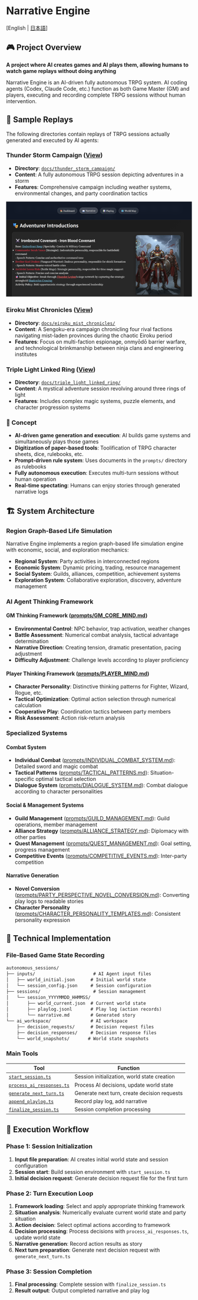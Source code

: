 # Narrative Engine

[English | [日本語](README_ja.md)]

## 🎮 Project Overview

**A project where AI creates games and AI plays them, allowing humans to watch game replays without doing anything**

Narrative Engine is an AI-driven fully autonomous TRPG system. AI coding agents (Codex, Claude Code, etc.) function as both Game Master (GM) and players, executing and recording complete TRPG sessions without human intervention.

## 📖 Sample Replays

The following directories contain replays of TRPG sessions actually generated and executed by AI agents:

### Thunder Storm Campaign ([View](https://abagames.github.io/narrative-engine/thunder_storm_campaign/))

- **Directory**: [`docs/thunder_storm_campaign/`](docs/thunder_storm_campaign/)
- **Content**: A fully autonomous TRPG session depicting adventures in a storm
- **Features**: Comprehensive campaign including weather systems, environmental changes, and party coordination tactics

![replay_screenshot](docs/thunder_storm_campaign/screenshot.png)

### Eiroku Mist Chronicles ([View](https://abagames.github.io/narrative-engine/eiroku_mist_chronicles/))

- **Directory**: [`docs/eiroku_mist_chronicles/`](docs/eiroku_mist_chronicles/)
- **Content**: A Sengoku-era campaign chronicling four rival factions navigating mist-laden provinces during the chaotic Eiroku period
- **Features**: Focus on multi-faction espionage, onmyōdō barrier warfare, and technological brinkmanship between ninja clans and engineering institutes

### Triple Light Linked Ring ([View](https://abagames.github.io/narrative-engine/triple_light_linked_ring/))

- **Directory**: [`docs/triple_light_linked_ring/`](docs/triple_light_linked_ring/)
- **Content**: A mystical adventure session revolving around three rings of light
- **Features**: Includes complex magic systems, puzzle elements, and character progression systems

### 🚀 Concept

- **AI-driven game generation and execution**: AI builds game systems and simultaneously plays those games
- **Digitization of paper-based tools**: Toolification of TRPG character sheets, dice, rulebooks, etc.
- **Prompt-driven rule system**: Uses documents in the `prompts/` directory as rulebooks
- **Fully autonomous execution**: Executes multi-turn sessions without human operation
- **Real-time spectating**: Humans can enjoy stories through generated narrative logs

## 🏗️ System Architecture

### Region Graph-Based Life Simulation

Narrative Engine implements a region graph-based life simulation engine with economic, social, and exploration mechanics:

- **Regional System**: Party activities in interconnected regions
- **Economic System**: Dynamic pricing, trading, resource management
- **Social System**: Guilds, alliances, competition, achievement systems
- **Exploration System**: Collaborative exploration, discovery, adventure management

### AI Agent Thinking Framework

#### GM Thinking Framework ([prompts/GM_CORE_MIND.md](prompts/GM_CORE_MIND.md))

- **Environmental Control**: NPC behavior, trap activation, weather changes
- **Battle Assessment**: Numerical combat analysis, tactical advantage determination
- **Narrative Direction**: Creating tension, dramatic presentation, pacing adjustment
- **Difficulty Adjustment**: Challenge levels according to player proficiency

#### Player Thinking Framework ([prompts/PLAYER_MIND.md](prompts/PLAYER_MIND.md))

- **Character Personality**: Distinctive thinking patterns for Fighter, Wizard, Rogue, etc.
- **Tactical Optimization**: Optimal action selection through numerical calculation
- **Cooperative Play**: Coordination tactics between party members
- **Risk Assessment**: Action risk-return analysis

### Specialized Systems

#### Combat System

- **Individual Combat** ([prompts/INDIVIDUAL_COMBAT_SYSTEM.md](prompts/INDIVIDUAL_COMBAT_SYSTEM.md)): Detailed sword and magic combat
- **Tactical Patterns** ([prompts/TACTICAL_PATTERNS.md](prompts/TACTICAL_PATTERNS.md)): Situation-specific optimal tactical selection
- **Dialogue System** ([prompts/DIALOGUE_SYSTEM.md](prompts/DIALOGUE_SYSTEM.md)): Combat dialogue according to character personalities

#### Social & Management Systems

- **Guild Management** ([prompts/GUILD_MANAGEMENT.md](prompts/GUILD_MANAGEMENT.md)): Guild operations, member management
- **Alliance Strategy** ([prompts/ALLIANCE_STRATEGY.md](prompts/ALLIANCE_STRATEGY.md)): Diplomacy with other parties
- **Quest Management** ([prompts/QUEST_MANAGEMENT.md](prompts/QUEST_MANAGEMENT.md)): Goal setting, progress management
- **Competitive Events** ([prompts/COMPETITIVE_EVENTS.md](prompts/COMPETITIVE_EVENTS.md)): Inter-party competition

#### Narrative Generation

- **Novel Conversion** ([prompts/PARTY_PERSPECTIVE_NOVEL_CONVERSION.md](prompts/PARTY_PERSPECTIVE_NOVEL_CONVERSION.md)): Converting play logs to readable stories
- **Character Personality** ([prompts/CHARACTER_PERSONALITY_TEMPLATES.md](prompts/CHARACTER_PERSONALITY_TEMPLATES.md)): Consistent personality expression

## 🔧 Technical Implementation

### File-Based Game State Recording

```
autonomous_sessions/
├── inputs/                      # AI Agent input files
│   ├── world_initial.json      # Initial world state
│   └── session_config.json     # Session configuration
├── sessions/                    # Session management
│   └── session_YYYYMMDD_HHMMSS/
│       ├── world_current.json  # Current world state
│       ├── playlog.jsonl       # Play log (action records)
│       └── narrative.md        # Generated story
└── ai_workspace/               # AI workspace
    ├── decision_requests/      # Decision request files
    ├── decision_responses/     # Decision response files
    └── world_snapshots/       # World state snapshots
```

### Main Tools

| Tool                                                     | Function                                     |
| -------------------------------------------------------- | -------------------------------------------- |
| [`start_session.ts`](src/start_session.ts)               | Session initialization, world state creation |
| [`process_ai_responses.ts`](src/process_ai_responses.ts) | Process AI decisions, update world state     |
| [`generate_next_turn.ts`](src/generate_next_turn.ts)     | Generate next turn, create decision requests |
| [`append_playlog.ts`](src/append_playlog.ts)             | Record play log, add narrative               |
| [`finalize_session.ts`](src/finalize_session.ts)         | Session completion processing                |

## 🎯 Execution Workflow

### Phase 1: Session Initialization

1. **Input file preparation**: AI creates initial world state and session configuration
2. **Session start**: Build session environment with `start_session.ts`
3. **Initial decision request**: Generate decision request file for the first turn

### Phase 2: Turn Execution Loop

1. **Framework loading**: Select and apply appropriate thinking framework
2. **Situation analysis**: Numerically evaluate current world state and party situation
3. **Action decision**: Select optimal actions according to framework
4. **Decision processing**: Process decisions with `process_ai_responses.ts`, update world state
5. **Narrative generation**: Record action results as story
6. **Next turn preparation**: Generate next decision request with `generate_next_turn.ts`

### Phase 3: Session Completion

1. **Final processing**: Complete session with `finalize_session.ts`
2. **Result output**: Output completed narrative and play log
